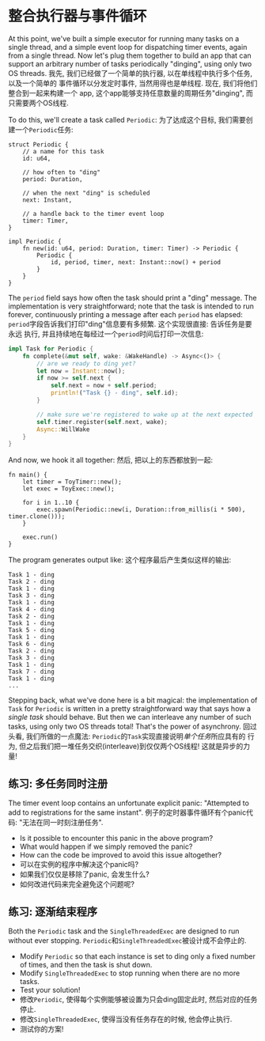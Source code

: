 # 整合执行器与事件循环

At this point, we've built a simple executor for running many tasks on a single
thread, and a simple event loop for dispatching timer events, again from a
single thread. Now let's plug them together to build an app that can support an
arbitrary number of tasks periodically "dinging", using only two OS threads.
我先, 我们已经做了一个简单的执行器, 以在单线程中执行多个任务, 以及一个简单的
事件循环以分发定时事件, 当然用得也是单线程. 现在, 我们将他们整合到一起来构建一个
app, 这个app能够支持任意数量的周期任务"dinging", 而只需要两个OS线程.

To do this, we'll create a task called `Periodic`:
为了达成这个目标, 我们需要创建一个`Periodic`任务:

```rust,no_run
struct Periodic {
    // a name for this task
    id: u64,

    // how often to "ding"
    period: Duration,

    // when the next "ding" is scheduled
    next: Instant,

    // a handle back to the timer event loop
    timer: Timer,
}

impl Periodic {
    fn new(id: u64, period: Duration, timer: Timer) -> Periodic {
        Periodic {
            id, period, timer, next: Instant::now() + period
        }
    }
}
```

The `period` field says how often the task should print a "ding" message. The
implementation is very straightforward; note that the task is intended to run
forever, continuously printing a message after each `period` has elapsed:
`period`字段告诉我们打印"ding"信息要有多频繁. 这个实现很直接: 告诉任务是要永远
执行, 并且持续地在每经过一个`period`时间后打印一次信息:

```rust
impl Task for Periodic {
    fn complete(&mut self, wake: &WakeHandle) -> Async<()> {
        // are we ready to ding yet?
        let now = Instant::now();
        if now >= self.next {
            self.next = now + self.period;
            println!("Task {} - ding", self.id);
        }

        // make sure we're registered to wake up at the next expected `ding`
        self.timer.register(self.next, wake);
        Async::WillWake
    }
}
```

And now, we hook it all together:
然后, 把以上的东西都放到一起:

```rust,no_run
fn main() {
    let timer = ToyTimer::new();
    let exec = ToyExec::new();

    for i in 1..10 {
        exec.spawn(Periodic::new(i, Duration::from_millis(i * 500), timer.clone()));
    }

    exec.run()
}
```

The program generates output like:
这个程序最后产生类似这样的输出:

```
Task 1 - ding
Task 2 - ding
Task 1 - ding
Task 3 - ding
Task 1 - ding
Task 4 - ding
Task 2 - ding
Task 1 - ding
Task 5 - ding
Task 1 - ding
Task 6 - ding
Task 2 - ding
Task 3 - ding
Task 1 - ding
Task 7 - ding
Task 1 - ding
...
```

Stepping back, what we've done here is a bit magical: the implementation of
`Task` for `Periodic` is written in a pretty straightforward way that says how a
*single task* should behave. But then we can interleave any number of such
tasks, using only two OS threads total! That's the power of asynchrony.
回过头看, 我们所做的一点魔法: `Periodic`的`Task`实现直接说明*单个任务*所应具有的
行为, 但之后我们把一堆任务交织(interleave)到仅仅两个OS线程! 这就是异步的力量!

## 练习: 多任务同时注册

The timer event loop contains an unfortunate explicit panic: "Attempted to add
to registrations for the same instant".
例子的定时器事件循环有个panic代码: "无法在同一时刻注册任务".

<!-- TODO: panic的翻译有待改进 -->
- Is it possible to encounter this panic in the above program?
- What would happen if we simply removed the panic?
- How can the code be improved to avoid this issue altogether?
- 可以在实例的程序中解决这个panic吗?
- 如果我们仅仅是移除了panic, 会发生什么?
- 如何改进代码来完全避免这个问题呢?

## 练习: 逐渐结束程序

Both the `Periodic` task and the `SingleThreadedExec` are designed to run
without ever stopping.
`Periodic`和`SingleThreadedExec`被设计成不会停止的.

- Modify `Periodic` so that each instance is set to ding only a fixed number of
  times, and then the task is shut down.
- Modify `SingleThreadedExec` to stop running when there are no more tasks.
- Test your solution!
- 修改`Periodic`, 使得每个实例能够被设置为只会ding固定此时, 然后对应的任务停止.
- 修改`SingleThreadedExec`, 使得当没有任务存在的时候, 他会停止执行.
- 测试你的方案!
